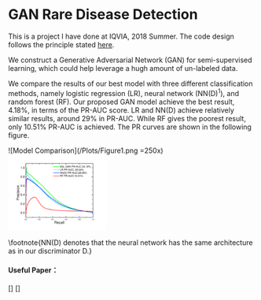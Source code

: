 # GAN Rare Disease Detection
This is a project I have done at IQVIA, 2018 Summer. The code design follows the principle
stated [here](https://github.com/Wenyuan-Vincent-Li/Tensorflow_template).

We construct a Generative Adversarial Network (GAN) for semi-supervised learning, which
could help leverage a hugh amount of un-labeled data.

We compare the results of our best model with three different classification methods, 
namely logistic regression (LR), neural network (NN(D)<sup>1</sup>), and random forest
 (RF). Our proposed GAN model achieve the best result, 4.18\%, in terms of the PR-AUC
  score. LR and NN(D) achieve relatively similar results, around 29\% in PR-AUC. 
  While RF gives the poorest result, only 10.51\% PR-AUC is achieved. The PR curves 
  are shown in the following figure.

![Model Comparison](/Plots/Figure1.png =250x)
<img src="/Plots/Figure1.png" width="200">

\footnote{NN(D) denotes that the neural network has the same architecture as in 
our discriminator D.} 


#### Useful Paper：
[]
[]